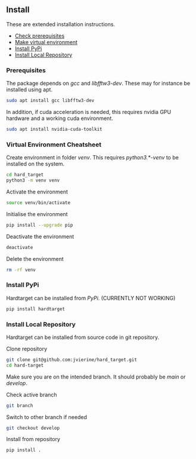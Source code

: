 ## Install

These are extended installation instructions.

- [Check prerequisites](#prerequisites)
- [Make virtual environment](#virtual-environment-cheatsheet)
- [Install PyPi](#install-pypi)
- [Install Local Repository](#install-local-repository)


### Prerequisites

The package depends on _gcc_ and _libfftw3-dev_.
These may for instance be installed using apt.

```bash
sudo apt install gcc libfftw3-dev
```

In addition, if cuda acceleration is needed, this requires nvidia GPU hardware and a working cuda environment.

```bash
sudo apt install nvidia-cuda-toolkit
```


### Virtual Environment Cheatsheet

Create environment in folder _venv_. This requires _python3.*-venv_ to be installed on the system.

```bash
cd hard_target
python3 -m venv venv
```

Activate the environment

```bash
source venv/bin/activate
```

Initialise the environment

```bash
pip install --upgrade pip 
```

Deactivate the environment

```bash
deactivate
```

Delete the environment

```bash
rm -rf venv
```

### Install PyPi

Hardtarget can be installed from _PyPi_. (CURRENTLY NOT WORKING)

```bash
pip install hardtarget
```

### Install Local Repository

Hardtarget can be installed from source code in git repository.

Clone repository
```bash
git clone git@github.com:jvierine/hard_target.git
cd hard-target
```

Make sure you are on the intended branch. It should probably be _main_ or _develop_.

Check active branch
```bash
git branch
```

Switch to other branch if needed
```bash
git checkout develop
```

Install from repository
```bash
pip install .
```









